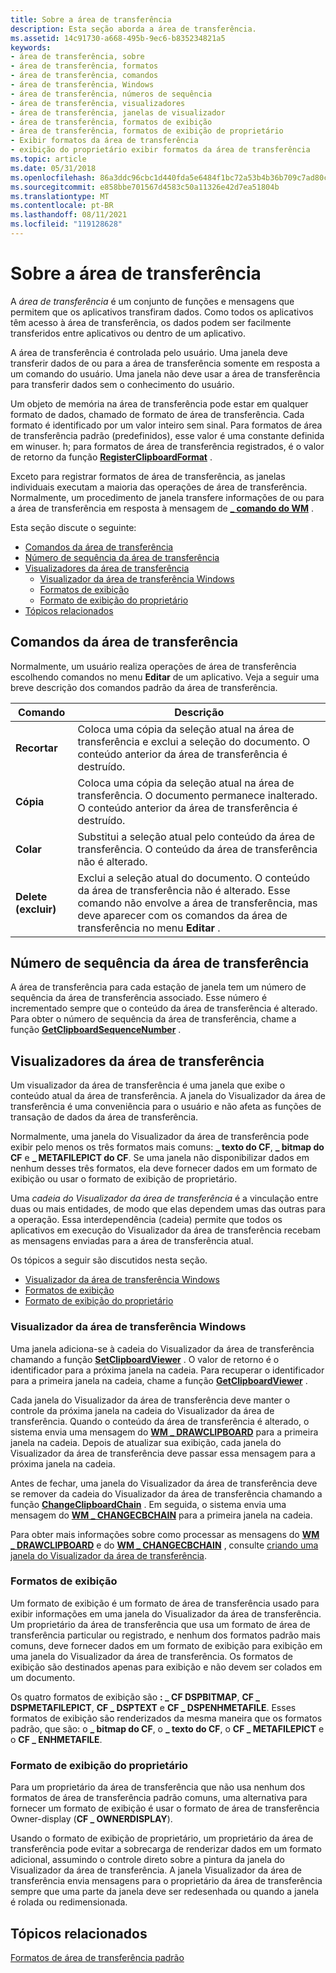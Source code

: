 ```yaml
---
title: Sobre a área de transferência
description: Esta seção aborda a área de transferência.
ms.assetid: 14c91730-a668-495b-9ec6-b835234821a5
keywords:
- área de transferência, sobre
- área de transferência, formatos
- área de transferência, comandos
- área de transferência, Windows
- área de transferência, números de sequência
- área de transferência, visualizadores
- área de transferência, janelas de visualizador
- área de transferência, formatos de exibição
- área de transferência, formatos de exibição de proprietário
- Exibir formatos da área de transferência
- exibição do proprietário exibir formatos da área de transferência
ms.topic: article
ms.date: 05/31/2018
ms.openlocfilehash: 86a3ddc96cbc1d440fda5e6484f1bc72a53b4b36b709c7ad80c77e203dadcef1
ms.sourcegitcommit: e858bbe701567d4583c50a11326e42d7ea51804b
ms.translationtype: MT
ms.contentlocale: pt-BR
ms.lasthandoff: 08/11/2021
ms.locfileid: "119128628"
---
```

# <a name="about-the-clipboard"></a>Sobre a área de transferência

A *área de transferência* é um conjunto de funções e mensagens que permitem que os aplicativos transfiram dados. Como todos os aplicativos têm acesso à área de transferência, os dados podem ser facilmente transferidos entre aplicativos ou dentro de um aplicativo.

A área de transferência é controlada pelo usuário. Uma janela deve transferir dados de ou para a área de transferência somente em resposta a um comando do usuário. Uma janela não deve usar a área de transferência para transferir dados sem o conhecimento do usuário.

Um objeto de memória na área de transferência pode estar em qualquer formato de dados, chamado de formato de área de transferência. Cada formato é identificado por um valor inteiro sem sinal. Para formatos de área de transferência padrão (predefinidos), esse valor é uma constante definida em winuser. h; para formatos de área de transferência registrados, é o valor de retorno da função [**RegisterClipboardFormat**](/windows/desktop/api/Winuser/nf-winuser-registerclipboardformata) .

Exceto para registrar formatos de área de transferência, as janelas individuais executam a maioria das operações de área de transferência. Normalmente, um procedimento de janela transfere informações de ou para a área de transferência em resposta à mensagem de [**\_ comando do WM**](/windows/desktop/menurc/wm-command) .

Esta seção discute o seguinte:

-   [Comandos da área de transferência](#clipboard-commands)
-   [Número de sequência da área de transferência](#clipboard-sequence-number)
-   [Visualizadores da área de transferência](#clipboard-viewers)
    -   [Visualizador da área de transferência Windows](#clipboard-viewer-windows)
    -   [Formatos de exibição](#display-formats)
    -   [Formato de exibição do proprietário](#owner-display-format)
-   [Tópicos relacionados](#related-topics)

## <a name="clipboard-commands"></a>Comandos da área de transferência

Normalmente, um usuário realiza operações de área de transferência escolhendo comandos no menu **Editar** de um aplicativo. Veja a seguir uma breve descrição dos comandos padrão da área de transferência.



|  Comando        |  Descrição                                                                                                                                                                                                                 |
|------------|-------------------------------------------------------------------------------------------------------------------------------------------------------------------------------------------------------------------|
| **Recortar**    | Coloca uma cópia da seleção atual na área de transferência e exclui a seleção do documento. O conteúdo anterior da área de transferência é destruído.                                                          |
| **Cópia**   | Coloca uma cópia da seleção atual na área de transferência. O documento permanece inalterado. O conteúdo anterior da área de transferência é destruído.                                                                      |
| **Colar**  | Substitui a seleção atual pelo conteúdo da área de transferência. O conteúdo da área de transferência não é alterado.                                                                                                    |
| **Delete (excluir)** | Exclui a seleção atual do documento. O conteúdo da área de transferência não é alterado. Esse comando não envolve a área de transferência, mas deve aparecer com os comandos da área de transferência no menu **Editar** . |



 

## <a name="clipboard-sequence-number"></a>Número de sequência da área de transferência

A área de transferência para cada estação de janela tem um número de sequência da área de transferência associado. Esse número é incrementado sempre que o conteúdo da área de transferência é alterado. Para obter o número de sequência da área de transferência, chame a função [**GetClipboardSequenceNumber**](/windows/desktop/api/Winuser/nf-winuser-getclipboardsequencenumber) .

## <a name="clipboard-viewers"></a>Visualizadores da área de transferência

Um visualizador da área de transferência é uma janela que exibe o conteúdo atual da área de transferência. A janela do Visualizador da área de transferência é uma conveniência para o usuário e não afeta as funções de transação de dados da área de transferência.

Normalmente, uma janela do Visualizador da área de transferência pode exibir pelo menos os três formatos mais comuns: **\_ texto do CF**, **\_ bitmap do CF** e **\_ METAFILEPICT do CF**. Se uma janela não disponibilizar dados em nenhum desses três formatos, ela deve fornecer dados em um formato de exibição ou usar o formato de exibição de proprietário.

Uma *cadeia do Visualizador da área de transferência* é a vinculação entre duas ou mais entidades, de modo que elas dependem umas das outras para a operação. Essa interdependência (cadeia) permite que todos os aplicativos em execução do Visualizador da área de transferência recebam as mensagens enviadas para a área de transferência atual.

Os tópicos a seguir são discutidos nesta seção.

-   [Visualizador da área de transferência Windows](#clipboard-viewer-windows)
-   [Formatos de exibição](#display-formats)
-   [Formato de exibição do proprietário](#owner-display-format)

### <a name="clipboard-viewer-windows"></a>Visualizador da área de transferência Windows

Uma janela adiciona-se à cadeia do Visualizador da área de transferência chamando a função [**SetClipboardViewer**](/windows/desktop/api/Winuser/nf-winuser-setclipboardviewer) . O valor de retorno é o identificador para a próxima janela na cadeia. Para recuperar o identificador para a primeira janela na cadeia, chame a função [**GetClipboardViewer**](/windows/desktop/api/Winuser/nf-winuser-getclipboardviewer) .

Cada janela do Visualizador da área de transferência deve manter o controle da próxima janela na cadeia do Visualizador da área de transferência. Quando o conteúdo da área de transferência é alterado, o sistema envia uma mensagem do [**WM \_ DRAWCLIPBOARD**](wm-drawclipboard.md) para a primeira janela na cadeia. Depois de atualizar sua exibição, cada janela do Visualizador da área de transferência deve passar essa mensagem para a próxima janela na cadeia.

Antes de fechar, uma janela do Visualizador da área de transferência deve se remover da cadeia do Visualizador da área de transferência chamando a função [**ChangeClipboardChain**](/windows/desktop/api/Winuser/nf-winuser-changeclipboardchain) . Em seguida, o sistema envia uma mensagem do [**WM \_ CHANGECBCHAIN**](wm-changecbchain.md) para a primeira janela na cadeia.

Para obter mais informações sobre como processar as mensagens do [**WM \_ DRAWCLIPBOARD**](wm-drawclipboard.md) e do [**WM \_ CHANGECBCHAIN**](wm-changecbchain.md) , consulte [criando uma janela do Visualizador da área de transferência](using-the-clipboard.md).

### <a name="display-formats"></a>Formatos de exibição

Um formato de exibição é um formato de área de transferência usado para exibir informações em uma janela do Visualizador da área de transferência. Um proprietário da área de transferência que usa um formato de área de transferência particular ou registrado, e nenhum dos formatos padrão mais comuns, deve fornecer dados em um formato de exibição para exibição em uma janela do Visualizador da área de transferência. Os formatos de exibição são destinados apenas para exibição e não devem ser colados em um documento.

Os quatro formatos de exibição são **: \_ CF DSPBITMAP**, **CF \_ DSPMETAFILEPICT**, **CF \_ DSPTEXT** e **CF \_ DSPENHMETAFILE**. Esses formatos de exibição são renderizados da mesma maneira que os formatos padrão, que são: o **\_ bitmap do CF**, o **\_ texto do CF**, o **CF \_ METAFILEPICT** e o **CF \_ ENHMETAFILE**.

### <a name="owner-display-format"></a>Formato de exibição do proprietário

Para um proprietário da área de transferência que não usa nenhum dos formatos de área de transferência padrão comuns, uma alternativa para fornecer um formato de exibição é usar o formato de área de transferência Owner-display (**CF \_ OWNERDISPLAY**).

Usando o formato de exibição de proprietário, um proprietário da área de transferência pode evitar a sobrecarga de renderizar dados em um formato adicional, assumindo o controle direto sobre a pintura da janela do Visualizador da área de transferência. A janela Visualizador da área de transferência envia mensagens para o proprietário da área de transferência sempre que uma parte da janela deve ser redesenhada ou quando a janela é rolada ou redimensionada.

## <a name="related-topics"></a>Tópicos relacionados

<dl> <dt>

[Formatos de área de transferência padrão](standard-clipboard-formats.md)
</dt> </dl>

 

 